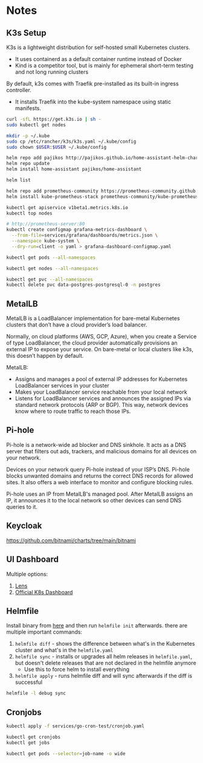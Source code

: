 # Notes

## K3s Setup

K3s is a lightweight distribution for self-hosted small Kubernetes clusters.

- It uses containerd as a default container runtime instead of Docker
- Kind is a competitor tool, but is mainly for ephemeral short-term testing and not long running clusters

By default, k3s comes with Traefik pre-installed as its built-in ingress controller.

- It installs Traefik into the kube-system namespace using static manifests.



``` sh
curl -sfL https://get.k3s.io | sh -
sudo kubectl get nodes

mkdir -p ~/.kube
sudo cp /etc/rancher/k3s/k3s.yaml ~/.kube/config
sudo chown $USER:$USER ~/.kube/config

helm repo add pajikos http://pajikos.github.io/home-assistant-helm-chart/
helm repo update
helm install home-assistant pajikos/home-assistant

helm list

helm repo add prometheus-community https://prometheus-community.github.io/helm-charts
helm install kube-prometheus-stack prometheus-community/kube-prometheus-stack --namespace monitoring --create-namespace

kubectl get apiservice v1beta1.metrics.k8s.io
kubectl top nodes

# http://prometheus-server:80
kubectl create configmap grafana-metrics-dashboard \
  --from-file=services/grafana/dashboards/metrics.json \
  --namespace kube-system \
  --dry-run=client -o yaml > grafana-dashboard-configmap.yaml

kubectl get pods --all-namespaces

kubectl get nodes --all-namespaces

kubectl get pvc --all-namespaces
kubectl delete pvc data-postgres-postgresql-0 -n postgres
```

## MetalLB

MetalLB is a LoadBalancer implementation for bare-metal Kubernetes clusters that don’t have a cloud provider’s load balancer.

Normally, on cloud platforms (AWS, GCP, Azure), when you create a Service of type LoadBalancer, the cloud provider automatically provisions an external IP to expose your service. On bare-metal or local clusters like k3s, this doesn’t happen by default.

MetalLB:

- Assigns and manages a pool of external IP addresses for Kubernetes LoadBalancer services in your cluster
- Makes your LoadBalancer service reachable from your local network
- Listens for LoadBalancer services and announces the assigned IPs via standard network protocols (ARP or BGP). This way, network devices know where to route traffic to reach those IPs.

## Pi-hole

Pi-hole is a network-wide ad blocker and DNS sinkhole. It acts as a DNS server that filters out ads, trackers, and malicious domains for all devices on your network.

Devices on your network query Pi-hole instead of your ISP’s DNS. Pi-hole blocks unwanted domains and returns the correct DNS records for allowed sites. It also offers a web interface to monitor and configure blocking rules.

Pi-hole uses an IP from MetalLB's managed pool. After MetalLB assigns an IP, it announces it to the local network so other devices can send DNS queries to it.


## Keycloak

https://github.com/bitnami/charts/tree/main/bitnami

## UI Dashboard

Multiple options:

1. [Lens](https://k8slens.dev/)
2. [Official K8s Dashboard](https://kubernetes.io/docs/tasks/access-application-cluster/web-ui-dashboard/)


## Helmfile

Install binary from [here](https://github.com/helmfile/helmfile) and then run `helmfile init` afterwards. there are multiple important commands:

1. `helmfile diff` - shows the difference between what's in the Kubernetes cluster and what's in the `helmfile.yaml`
2. `helmfile sync` - installs or upgrades all helm releases in `helmfile.yaml`, but doesn't delete releases that are not declared in the helmfile anymore
    - Use this to force helm to install everything
3. `helmfile apply` - runs helmfile diff and will sync afterwards if the diff is successful


``` sh
helmfile -l debug sync

```

## Cronjobs



``` sh
kubectl apply -f services/go-cron-test/cronjob.yaml

kubectl get cronjobs
kubectl get jobs

kubectl get pods --selector=job-name -o wide

```